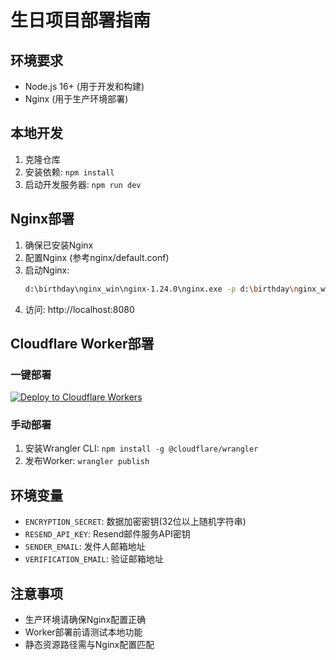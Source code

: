 # 生日项目部署指南

## 环境要求
- Node.js 16+ (用于开发和构建)
- Nginx (用于生产环境部署)

## 本地开发
1. 克隆仓库
2. 安装依赖: `npm install`
3. 启动开发服务器: `npm run dev`

## Nginx部署
1. 确保已安装Nginx
2. 配置Nginx (参考nginx/default.conf)
3. 启动Nginx:
   ```bash
   d:\birthday\nginx_win\nginx-1.24.0\nginx.exe -p d:\birthday\nginx_win\nginx-1.24.0
   ```
4. 访问: http://localhost:8080

## Cloudflare Worker部署

### 一键部署
[![Deploy to Cloudflare Workers](https://deploy.workers.cloudflare.com/button)](https://deploy.workers.cloudflare.com/?url=https://github.com/cfengli007/happy-pxt/tree/main/cloudflare-worker)


### 手动部署
1. 安装Wrangler CLI: `npm install -g @cloudflare/wrangler`
2. 发布Worker: `wrangler publish`

## 环境变量
- `ENCRYPTION_SECRET`: 数据加密密钥(32位以上随机字符串)
- `RESEND_API_KEY`: Resend邮件服务API密钥
- `SENDER_EMAIL`: 发件人邮箱地址
- `VERIFICATION_EMAIL`: 验证邮箱地址

## 注意事项
- 生产环境请确保Nginx配置正确
- Worker部署前请测试本地功能
- 静态资源路径需与Nginx配置匹配